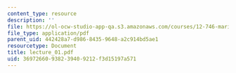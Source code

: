 ```yaml
---
content_type: resource
description: ''
file: https://ol-ocw-studio-app-qa.s3.amazonaws.com/courses/12-746-marine-organic-geochemistry-spring-2005/36972660938239409212f3d15197a571_lecture_01.pdf
file_type: application/pdf
parent_uid: 442428a7-d986-8435-9648-a2c914bd5ae1
resourcetype: Document
title: lecture_01.pdf
uid: 36972660-9382-3940-9212-f3d15197a571
---
```

